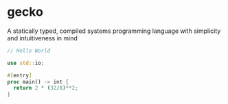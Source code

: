 # gecko
A statically typed, compiled systems programming language with simplicity and intuitiveness in mind

```rust
// Hello World

use std::io;

#[entry]
proc main() -> int {
  return 2 * (32/8)**2;
}
```
